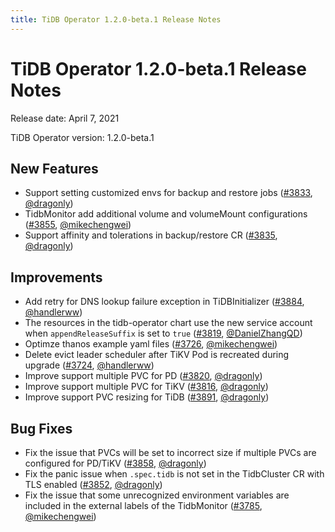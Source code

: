 ```yaml
---
title: TiDB Operator 1.2.0-beta.1 Release Notes
---
```


# TiDB Operator 1.2.0-beta.1 Release Notes

Release date: April 7, 2021

TiDB Operator version: 1.2.0-beta.1

## New Features

- Support setting customized envs for backup and restore jobs ([#3833](https://github.com/pingcap/tidb-operator/pull/3833), [@dragonly](https://github.com/dragonly))
- TidbMonitor add additional volume and volumeMount configurations ([#3855](https://github.com/pingcap/tidb-operator/pull/3855), [@mikechengwei](https://github.com/mikechengwei))
- Support affinity and tolerations in backup/restore CR ([#3835](https://github.com/pingcap/tidb-operator/pull/3835), [@dragonly](https://github.com/dragonly))

## Improvements

- Add retry for DNS lookup failure exception in TiDBInitializer ([#3884](https://github.com/pingcap/tidb-operator/pull/3884), [@handlerww](https://github.com/handlerww))
- The resources in the tidb-operator chart use the new service account when `appendReleaseSuffix` is set to `true` ([#3819](https://github.com/pingcap/tidb-operator/pull/3819), [@DanielZhangQD](https://github.com/DanielZhangQD))
- Optimze thanos example yaml files ([#3726](https://github.com/pingcap/tidb-operator/pull/3726), [@mikechengwei](https://github.com/mikechengwei))
- Delete evict leader scheduler after TiKV Pod is recreated during upgrade ([#3724](https://github.com/pingcap/tidb-operator/pull/3724), [@handlerww](https://github.com/handlerww))
- Improve support multiple PVC for PD ([#3820](https://github.com/pingcap/tidb-operator/pull/3820), [@dragonly](https://github.com/dragonly))
- Improve support multiple PVC for TiKV ([#3816](https://github.com/pingcap/tidb-operator/pull/3816), [@dragonly](https://github.com/dragonly))
- Improve support PVC resizing for TiDB ([#3891](https://github.com/pingcap/tidb-operator/pull/3891), [@dragonly](https://github.com/dragonly))

## Bug Fixes

- Fix the issue that PVCs will be set to incorrect size if multiple PVCs are configured for PD/TiKV ([#3858](https://github.com/pingcap/tidb-operator/pull/3858), [@dragonly](https://github.com/dragonly))
- Fix the panic issue when `.spec.tidb` is not set in the TidbCluster CR with TLS enabled ([#3852](https://github.com/pingcap/tidb-operator/pull/3852), [@dragonly](https://github.com/dragonly))
- Fix the issue that some unrecognized environment variables are included in the external labels of the TidbMonitor ([#3785](https://github.com/pingcap/tidb-operator/pull/3785), [@mikechengwei](https://github.com/mikechengwei))
